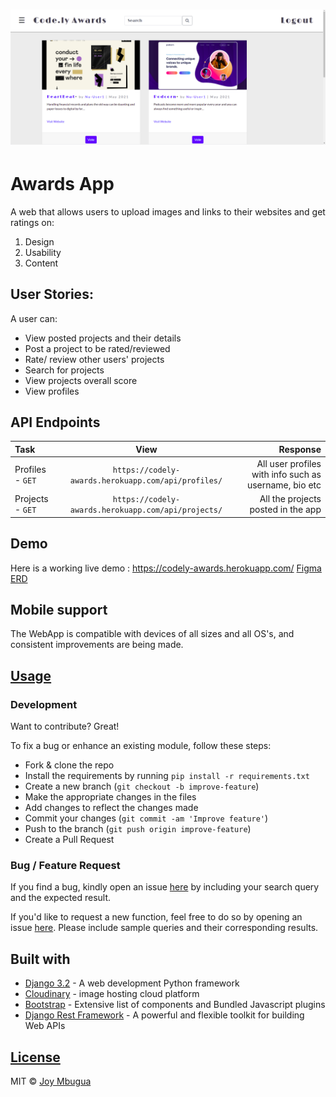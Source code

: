 # ![AwardsApp](https://github.com/JoyMbugua/code.ly/blob/master/staticfiles/img/awardsapp.png)

# Awards App

A web that allows users to upload images and links to their websites and get ratings on:
  1. Design
  2. Usability
  3. Content

## User Stories:
A user can:
* View posted projects and their details
* Post a project to be rated/reviewed
* Rate/ review other users' projects
* Search for projects 
* View projects overall score
* View profiles

## API Endpoints
| Task | View| Response |
| :---         |     :---:      |          ---: |
| Profiles - `GET`   | `https://codely-awards.herokuapp.com/api/profiles/`      |  All user profiles with info such as username, bio etc   |
| Projects - `GET`   | `https://codely-awards.herokuapp.com/api/projects/`      |  All the projects posted in the app    |
## Demo

Here is a working live demo : <https://codely-awards.herokuapp.com/>
[Figma](https://www.figma.com/file/IU2rCP0ekd7P8cztS28w1s/Codely.io?node-id=0%3A1)
[ERD](https://lucid.app/lucidchart/f3bc30d1-4edd-4da5-8f58-3af1c427f50c/edit?beaconFlowId=88584C51AD82AA46&invitationId=inv_63f88b8b-9054-486f-aaf3-6bb246f0e891&page=0_0#)

## Mobile support

The WebApp is compatible with devices of all sizes and all OS's, and consistent improvements are being made.



## [Usage](https://codely-awards.herokuapp.com/)

### Development

Want to contribute? Great!

To fix a bug or enhance an existing module, follow these steps:

- Fork & clone the repo
- Install the requirements by running `pip install -r requirements.txt`  
- Create a new branch (`git checkout -b improve-feature`)
- Make the appropriate changes in the files
- Add changes to reflect the changes made
- Commit your changes (`git commit -am 'Improve feature'`)
- Push to the branch (`git push origin improve-feature`)
- Create a Pull Request

### Bug / Feature Request

If you find a bug, kindly open an issue [here](https://github.com/JoyMbugua/code.ly/issues/new) by including your search query and the expected result.

If you'd like to request a new function, feel free to do so by opening an issue [here](https://github.com/JoyMbugua/code.ly/issues/new). Please include sample queries and their corresponding results.

## Built with

- [Django 3.2](https://docs.djangoproject.com/en/3.2/) - A web development Python framework
- [Cloudinary](https://cloudinary.com/documentation/django_image_and_video_upload#django_forms_and_models) - image hosting cloud platform
- [Bootstrap](https://getbootstrap.com/docs/4.6/getting-started/introduction/) - Extensive list of components and Bundled Javascript plugins
- [Django Rest Framework](https://www.django-rest-framework.org/) - A powerful and flexible toolkit for building Web APIs

## [License](https://github.com/JoyMbugua/code.ly/blob/master/LICENSE)

MIT © [Joy Mbugua ](https://github.com/JoyMbugua)
